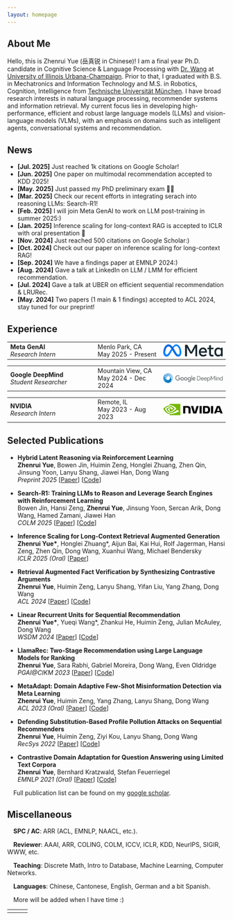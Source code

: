 ```yaml
---
layout: homepage
---
```


## About Me

Hello, this is Zhenrui Yue (岳真锐 in Chinese)! I am a final year Ph.D. candidate in Cognitive Science & Language Processing with [Dr. Wang](https://wangdong.org/) at [University of Illinois Urbana-Champaign](https://illinois.edu/). Prior to that, I graduated with B.S. in Mechatronics and Information Technology and M.S. in Robotics, Cognition, Intelligence from [Technische Universität München](https://tum.de/). I have broad research interests in natural language processing, recommender systems and information retrieval. My current focus lies in developing high-performance, efficient and robust large language models (LLMs) and vision-language models (VLMs), with an emphasis on domains such as intelligent agents, conversational systems and recommendation.

## News

- **[Jul. 2025]** Just reached 1k citations on Google Scholar!
- **[Jun. 2025]** One paper on multimodal recommendation accepted to KDD 2025!
- **[May. 2025]** Just passed my PhD preliminary exam 🎉🎉
- **[Mar. 2025]** Check our recent efforts in integrating serach into reasoning LLMs: Search-R1!
- **[Feb. 2025]** I will join Meta GenAI to work on LLM post-training in summer 2025:)
- **[Jan. 2025]** Inference scaling for long-context RAG is accepted to ICLR with oral presentation 🎉
- **[Nov. 2024]** Just reached 500 citations on Google Scholar:)
- **[Oct. 2024]** Check out our paper on inference scaling for long-context RAG!
- **[Sep. 2024]** We have a findings paper at EMNLP 2024:)
- **[Aug. 2024]** Gave a talk at LinkedIn on LLM / LMM for efficient recommendation.
- **[Jul. 2024]** Gave a talk at UBER on efficient sequential recommendation & LRURec.
- **[May. 2024]** Two papers (1 main & 1 findings) accepted to ACL 2024, stay tuned for our preprint!

## Experience

<table style="width: 100%;">
    <tr style="border: none;">
        <td style="width: 40%; text-align: left; border: none;">
            <b>Meta GenAI</b><br/>
            <i>Research Intern</i><br/>
        </td>
        <td style="width: 30%; text-align: left; border: none;">
            Menlo Park, CA<br/>
            May 2025 - Present<br/>
        </td>
        <td style="width: 30%; text-align: right; border: none;">
            <img src="assets/img/meta_logo.svg" width="100%" style="display: block; margin-left: auto; margin-right: auto;">
        </td>
    </tr>
</table>

<table style="width: 100%;">
    <tr style="border: none;">
        <td style="width: 40%; text-align: left; border: none;">
            <b>Google DeepMind</b><br/>
            <i>Student Researcher</i><br/>
        </td>
        <td style="width: 30%; text-align: left; border: none;">
            Mountain View, CA<br/>
            May 2024 - Dec 2024<br/>
        </td>
        <td style="width: 30%; text-align: right; border: none;">
            <img src="assets/img/gdm_logo.svg" width="100%" style="display: block; margin-left: auto; margin-right: auto;">
        </td>
    </tr>
</table>

<table style="width: 100%;">
    <tr style="border: none;">
        <td style="width: 40%; text-align: left; border: none;">
            <b>NVIDIA</b><br/>
            <i>Research Intern</i><br/>
        </td>
        <td style="width: 30%; text-align: left; border: none;">
            Remote, IL<br/>
            May 2023 - Aug 2023<br/>
        </td>
        <td style="width: 30%; text-align: right; border: none;">
            <img src="assets/img/nvidia_logo.svg" width="100%" style="display: block; margin-left: auto; margin-right: auto;">
        </td>
    </tr>
</table>

## Selected Publications

- **Hybrid Latent Reasoning via Reinforcement Learning** \
**Zhenrui Yue**, Bowen Jin, Huimin Zeng, Honglei Zhuang, Zhen Qin, Jinsung Yoon, Lanyu Shang, Jiawei Han, Dong Wang \
*Preprint 2025* [[Paper](https://arxiv.org/abs/2505.18454)] [[Code](https://github.com/yueeeeeeee/HRPO)]

- **Search-R1: Training LLMs to Reason and Leverage Search Engines with Reinforcement Learning** \
Bowen Jin, Hansi Zeng, **Zhenrui Yue**, Jinsung Yoon, Sercan Arik, Dong Wang, Hamed Zamani, Jiawei Han \
*COLM 2025* [[Paper](https://arxiv.org/abs/2503.09516)] [[Code](https://github.com/PeterGriffinJin/Search-R1)]

- **Inference Scaling for Long-Context Retrieval Augmented Generation** \
**Zhenrui Yue\***, Honglei Zhuang\*, Aijun Bai, Kai Hui, Rolf Jagerman, Hansi Zeng, Zhen Qin, Dong Wang, Xuanhui Wang, Michael Bendersky \
*ICLR 2025 (Oral)* [[Paper](https://arxiv.org/abs/2410.04343)]

- **Retrieval Augmented Fact Verification by Synthesizing Contrastive Arguments** \
**Zhenrui Yue**, Huimin Zeng, Lanyu Shang, Yifan Liu, Yang Zhang, Dong Wang \
*ACL 2024* [[Paper](https://arxiv.org/abs/2406.09815)] [[Code](https://github.com/yueeeeeeee/RAFTS)]

- **Linear Recurrent Units for Sequential Recommendation** \
**Zhenrui Yue\***, Yueqi Wang\*, Zhankui He, Huimin Zeng, Julian McAuley, Dong Wang \
*WSDM 2024* [[Paper](https://arxiv.org/abs/2310.02367)] [[Code](https://github.com/yueqirex/LRURec)]

- **LlamaRec: Two-Stage Recommendation using Large Language Models for Ranking** \
**Zhenrui Yue**, Sara Rabhi, Gabriel Moreira, Dong Wang, Even Oldridge \
*PGAI@CIKM 2023* [[Paper](https://arxiv.org/abs/2311.02089)] [[Code](https://github.com/Yueeeeeeee/LlamaRec)]

- **MetaAdapt: Domain Adaptive Few-Shot Misinformation Detection via Meta Learning** \
**Zhenrui Yue**, Huimin Zeng, Yang Zhang, Lanyu Shang, Dong Wang \
*ACL 2023 (Oral)* [[Paper](https://arxiv.org/abs/2305.12692)] [[Code](https://github.com/Yueeeeeeee/MetaAdapt)]

- **Defending Substitution-Based Profile Pollution Attacks on Sequential Recommenders** \
**Zhenrui Yue**, Huimin Zeng, Ziyi Kou, Lanyu Shang, Dong Wang \
*RecSys 2022* [[Paper](https://arxiv.org/abs/2207.11237)] [[Code](https://github.com/Yueeeeeeee/RecSys-Substitution-Defense)]

- **Contrastive Domain Adaptation for Question Answering using Limited Text Corpora** \
**Zhenrui Yue**, Bernhard Kratzwald, Stefan Feuerriegel \
*EMNLP 2021 (Oral)* [[Paper](https://arxiv.org/abs/2108.13854)] [[Code](https://github.com/Yueeeeeeee/CAQA)]

<!-- - **Black-Box Attacks on Sequential Recommenders via Data-Free Model Extraction** \
**Zhenrui Yue\***, Zhankui He\*, Huimin Zeng, Julian McAuley \
*RecSys 2021* [[Paper](https://arxiv.org/abs/2109.01165)] [[Code](https://github.com/Yueeeeeeee/RecSys-Extraction-Attack)] -->

&emsp;Full publication list can be found on my [google scholar](https://scholar.google.com/citations?user=9Iy_KmsAAAAJ).

## Miscellaneous

&emsp;**SPC / AC**: ARR (ACL, EMNLP, NAACL, etc.).

&emsp;**Reviewer**: AAAI, ARR, COLING, COLM, ICCV, ICLR, KDD, NeurIPS, SIGIR, WWW, etc.

&emsp;**Teaching**: Discrete Math, Intro to Database, Machine Learning, Computer Networks.

&emsp;**Languages**: Chinese, Cantonese, English, German and a bit Spanish.

&emsp;More will be added when I have time :)

<table style="width: 100%;">
    <tr style="border: none;">
        <td style="width: 30%; text-align: left; border: none;"></td>
        <td style="width: 40%; text-align: left; border: none;">
            <script type="text/javascript" id="clstr_globe" src="//clustrmaps.com/globe.js?d=CCBG78Qfl8BwXKMGkSFsI7cO3UkNyK2gazBsjHEAJow"></script>
        </td>
        <td style="width: 30%; text-align: right; border: none;"></td>
    </tr>
</table>